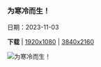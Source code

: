 ### 为寒冷而生！

日期：2023-11-03

**下载**  |  [1920x1080](https://cn.bing.com/th?id=OHR.BisonSnow_ZH-CN2483472629_1920x1080.jpg)  |  [3840x2160](https://cn.bing.com/th?id=OHR.BisonSnow_ZH-CN2483472629_UHD.jpg)

![为寒冷而生！](https://cn.bing.com/th?id=OHR.BisonSnow_ZH-CN2483472629_1920x1080.jpg "美洲野牛，黄石国家公园，怀俄明州，美国 (© Gary Gray/Getty Images)")

